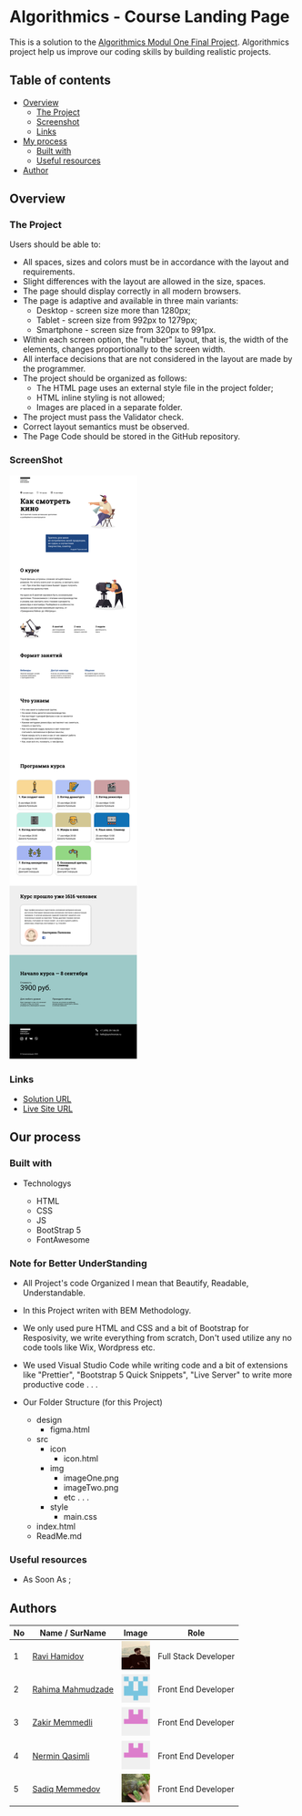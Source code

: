 # Algorithmics - Course Landing Page

This is a solution to the [Algorithmics Modul One Final Project](https://www.figma.com/file/69KkWov2CX66UaxNFRpxN4/m1-project-acb-part-time?node-id=0%3A1). Algorithmics project help us improve our coding skills by building realistic projects.

## Table of contents

- [Overview](#overview)
  - [The Project](#the-project)
  - [Screenshot](#screenshot)
  - [Links](#links)
- [My process](#my-process)
  - [Built with](#built-with)
  - [Useful resources](#useful-resources)
- [Author](#author)

## Overview

### The Project

Users should be able to:

- All spaces, sizes and colors must be in accordance with the layout and requirements.
- Slight differences with the layout are allowed in the size, spaces.
- The page should display correctly in all modern browsers.
- The page is adaptive and available in three main variants:
  - Desktop - screen size more than 1280px;
  - Tablet - screen size from 992px to 1279px;
  - Smartphone - screen size from 320px to 991px.
- Within each screen option, the "rubber" layout, that is, the width of the elements, changes proportionally to the screen width.
- All interface decisions that are not considered in the layout are made by the programmer.
- The project should be organized as follows:
  - The HTML page uses an external style file in the project folder;
  - HTML inline styling is not allowed;
  - Images are placed in a separate folder.
- The project must pass the Validator check.
- Correct layout semantics must be observed.
- The Page Code should be stored in the GitHub repository.

### ScreenShot

![](./src/img/desktopDesign.png)

### Links

- [Solution URL](https://github.com/RaviHamidov/AlgorithmicsProject)
- [Live Site URL](https://leafy-moxie-ac0327.netlify.app/)

## Our process

### Built with

- Technologys

  - HTML
  - CSS
  - JS
  - BootStrap 5
  - FontAwesome

### Note for Better UnderStanding

- All Project's code Organized I mean that Beautify, Readable, Understandable.
- In this Project writen with BEM Methodology.
- We only used pure HTML and CSS and a bit of Bootstrap for Resposivity, we write everything from scratch,
  Don't used utilize any no code tools like Wix, Wordpress etc.
- We used Visual Studio Code while writing code and a bit of extensions like "Prettier", "Bootstrap 5 Quick Snippets", "Live Server" to write more productive code . . .

- Our Folder Structure (for this Project)
  - design
    - figma.html
  - src
    - icon
      - icon.html
    - img
      - imageOne.png
      - imageTwo.png
      - etc . . .
    - style
      - main.css
  - index.html
  - ReadMe.md

### Useful resources

- As Soon As ;

## Authors

| No  | Name / SurName                                      | Image                                                                                    | Role                 |
| --- | --------------------------------------------------- | ---------------------------------------------------------------------------------------- | -------------------- |
| 1   | [Ravi Hamidov](https://github.com/RaviHamidov)      | <img style="width:50px; height:50px;" src="./src/img/raviPhoto.jpg" alt="ProfilImage">   | Full Stack Developer |
| 2   | [Rahima Mahmudzade](https://github.com/rahima18)    | <img style="width:50px; height:50px;" src="./src/img/rahimaPhoto.png" alt="ProfilImage"> | Front End Developer  |
| 3   | [Zakir Memmedli](https://github.com/Zaiqer)         | <img style="width:50px; height:50px;" src=".\/src/img/zakirPhoto.png" alt="ProfilImage"> | Front End Developer  |
| 4   | [Nermin Qasimli](https://giteNb.com/narmin-gasimli) | <img style="width:50px; height:50px;" src="./src/img/zakirPhoto.png" alt="ProfilImage">  | Front End Developer  |
| 5   | [Sadiq Memmedov](https://github.com/Sadibra)        | <img style="width:50px; height:50px;" src="./src/img/sadiqPhoto.jpg" alt="ProfilImage">  | Front End Developer  |

